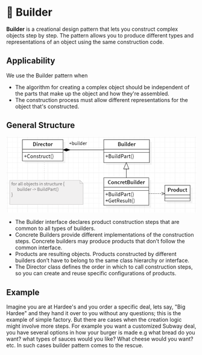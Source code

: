 # 👷 Builder

<b>Builder</b> is a creational design pattern that lets you construct complex objects step by step. The pattern allows you to produce different types and representations of an object using the same construction code.

## Applicability

We use the Builder pattern when

- The algorithm for creating a complex object should be independent of the
  parts that make up the object and how they're assembled.
- The construction process must allow different representations for the object
  that's constructed.

## General Structure

<p align="center">
  <img src="../../images/builder.png" width="700" />
</p>

- The Builder interface declares product construction steps that are common to all types of builders.
- Concrete Builders provide different implementations of the construction steps. Concrete builders may produce products that don’t follow the common interface.
- Products are resulting objects. Products constructed by different builders don’t have to belong to the same class hierarchy or interface.
- The Director class defines the order in which to call construction steps, so you can create and reuse specific configurations of products.

## Example

Imagine you are at Hardee's and you order a specific deal, lets say, "Big Hardee" and they hand it over to you without any questions; this is the example of simple factory. But there are cases when the creation logic might involve more steps. For example you want a customized Subway deal, you have several options in how your burger is made e.g what bread do you want? what types of sauces would you like? What cheese would you want? etc. In such cases builder pattern comes to the rescue.
